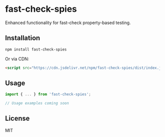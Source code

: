 # fast-check-spies

Enhanced functionality for fast-check property-based testing.

## Installation

```bash
npm install fast-check-spies
```

Or via CDN:
```html
<script src="https://cdn.jsdelivr.net/npm/fast-check-spies/dist/index.js"></script>
```

## Usage

```typescript
import { ... } from 'fast-check-spies';

// Usage examples coming soon
```

## License

MIT
